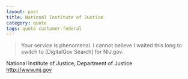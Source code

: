 ```yaml
---
layout: post
title: National Institute of Justice
category: quote
tags: quote customer-federal
---
```


> Your service is phenomenal. I cannot believe I waited this long to switch to [DigitalGov Search] for NIJ.gov.

National Institute of Justice, Department of Justice  
<http://www.nij.gov>
